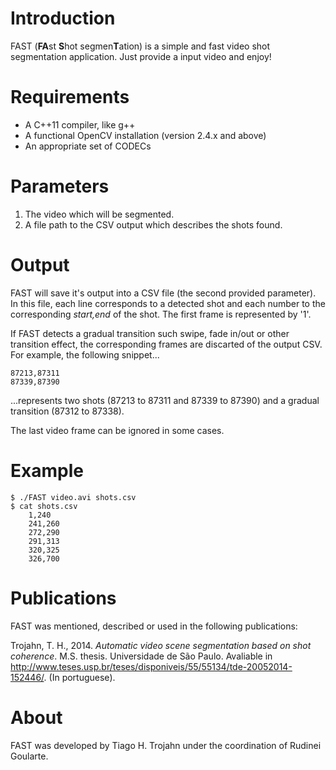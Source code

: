 # Introduction
FAST (**FA**st **S**hot segmen**T**ation) is a simple and fast video shot segmentation application. Just provide a input video and enjoy!

# Requirements
*   A C++11 compiler, like g++
*   A functional OpenCV installation (version 2.4.x and above)
*   An appropriate set of CODECs

# Parameters
1.  The video which will be segmented.
2.  A file path to the CSV output which describes the shots found.

# Output
FAST will save it's output into a CSV file (the second provided parameter). In this file, each line corresponds to a detected shot and each number to the corresponding *start,end* of the shot. The first frame is represented by '1'.

If FAST detects a gradual transition such swipe, fade in/out or other transition effect, the corresponding frames are discarted of the output CSV. For example, the following snippet...

	87213,87311
	87339,87390
	
...represents two shots (87213 to 87311 and 87339 to 87390) and a gradual transition (87312 to 87338).

The last video frame can be ignored in some cases.

# Example
	$ ./FAST video.avi shots.csv
	$ cat shots.csv
		1,240
		241,260
		272,290
		291,313
		320,325
		326,700

# Publications
FAST was mentioned, described or used in the following publications:
	
Trojahn, T. H., 2014. *Automatic video scene segmentation based on shot coherence*. M.S. thesis. Universidade de São Paulo. Avaliable in http://www.teses.usp.br/teses/disponiveis/55/55134/tde-20052014-152446/. (In portuguese).

# About
FAST was developed by Tiago H. Trojahn under the coordination of Rudinei Goularte.



